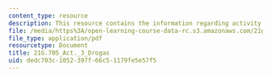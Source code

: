 ```yaml
---
content_type: resource
description: This resource contains the information regarding activity 3 drogas.
file: /media/https%3A/open-learning-course-data-rc.s3.amazonaws.com/21g-705-oral-communication-in-spanish-spring-2004/dedc703c1052397f66c51179fe5e57f5_MIT21G_705S04_act3drogas.pdf
file_type: application/pdf
resourcetype: Document
title: 21G.705_Act._3_Drogas
uid: dedc703c-1052-397f-66c5-1179fe5e57f5
---
```

